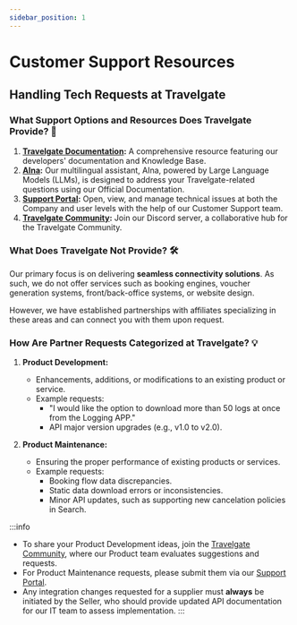 ```yaml
---
sidebar_position: 1
---
```


# Customer Support Resources

## Handling Tech Requests at Travelgate

### What Support Options and Resources Does Travelgate Provide? 🌟

1. **[Travelgate Documentation](https://docs.travelgate.com/):** A comprehensive resource featuring our developers' documentation and Knowledge Base.
2. **[AIna](/kb/getting-started-with-travelgate/about-our-support/aina):** Our multilingual assistant, AIna, powered by Large Language Models (LLMs), is designed to address your Travelgate-related questions using our Official Documentation.
3. **[Support Portal](https://app.travelgate.com/support):** Open, view, and manage technical issues at both the Company and user levels with the help of our Customer Support team.
4. **[Travelgate Community](https://discord.com/invite/travelgate):** Join our Discord server, a collaborative hub for the Travelgate Community.

### What Does Travelgate Not Provide? 🛠️

Our primary focus is on delivering **seamless connectivity solutions**. As such, we do not offer services such as booking engines, voucher generation systems, front/back-office systems, or website design.

However, we have established partnerships with affiliates specializing in these areas and can connect you with them upon request.

### How Are Partner Requests Categorized at Travelgate? 💡

1. **Product Development:**
   - Enhancements, additions, or modifications to an existing product or service.
   - Example requests:
     - "I would like the option to download more than 50 logs at once from the Logging APP."
     - API major version upgrades (e.g., v1.0 to v2.0).

2. **Product Maintenance:**
   - Ensuring the proper performance of existing products or services.
   - Example requests:
     - Booking flow data discrepancies.
     - Static data download errors or inconsistencies.
     - Minor API updates, such as supporting new cancelation policies in Search.

:::info
- To share your Product Development ideas, join the [Travelgate Community](https://discord.com/invite/travelgate), where our Product team evaluates suggestions and requests.
- For Product Maintenance requests, please submit them via our [Support Portal](https://app.travelgate.com/support).
- Any integration changes requested for a supplier must **always** be initiated by the Seller, who should provide updated API documentation for our IT team to assess implementation.
:::

